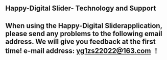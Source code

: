## Happy-Digital Slider- Technology and Support


## When using the Happy-Digital Sliderapplication, please send any problems to the following email address. We will give you feedback at the first time! e-mail address: yg1zs22022@163.com ！
